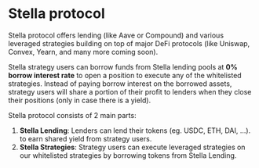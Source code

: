 # Stella protocol

Stella protocol offers lending (like Aave or Compound) and various leveraged strategies building on top of major DeFi protocols (like Uniswap, Convex, Yearn, and many more coming soon).

Stella strategy users can borrow funds from Stella lending pools at **0% borrow interest rate** to open a position to execute any of the whitelisted strategies. Instead of paying borrow interest on the borrowed assets, strategy users will share a portion of their profit to lenders when they close their positions (only in case there is a yield).

Stella protocol consists of 2 main parts:

1. **Stella Lending**: Lenders can lend their tokens (eg. USDC, ETH, DAI, ...). to earn shared yield from strategy users.
2. **Stella Strategies**: Strategy users can execute leveraged strategies on our whitelisted strategies by borrowing tokens from Stella Lending.
